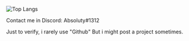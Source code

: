 ![Top Langs](https://github-readme-stats.vercel.app/api/top-langs/?username=myusername&theme=tokyonight)

Contact me in Discord: Absoluty#1312

Just to verify, i rarely use "Github" But i might post a project sometimes.

